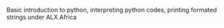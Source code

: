 Basic introduction to python, interpreting python codes, printing formated strings under ALX Africa
